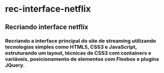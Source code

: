 # rec-interface-netflix
## Recriando interface netflix

### Recriando a interface principal do site de streaming utilizando tecnologias simples como HTML5, CSS3 e JavaScript, estruturando um layout, técnicas de CSS3 com containers e variáveis, posicionamento de elementos com Flexbox e plugins JQuery.
